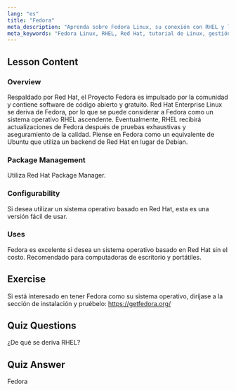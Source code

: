 ```yaml
---
lang: "es"
title: "Fedora"
meta_description: "Aprenda sobre Fedora Linux, su conexión con RHEL y la gestión de paquetes. Descubra por qué Fedora es un excelente sistema operativo gratuito basado en Red Hat para principiantes y escritorios."
meta_keywords: "Fedora Linux, RHEL, Red Hat, tutorial de Linux, gestión de paquetes, Linux para principiantes, guía de Linux, sistema operativo gratuito"
---
```


## Lesson Content

### Overview

Respaldado por Red Hat, el Proyecto Fedora es impulsado por la comunidad y contiene software de código abierto y gratuito. Red Hat Enterprise Linux se deriva de Fedora, por lo que se puede considerar a Fedora como un sistema operativo RHEL ascendente. Eventualmente, RHEL recibirá actualizaciones de Fedora después de pruebas exhaustivas y aseguramiento de la calidad. Piense en Fedora como un equivalente de Ubuntu que utiliza un backend de Red Hat en lugar de Debian.

### Package Management

Utiliza Red Hat Package Manager.

### Configurability

Si desea utilizar un sistema operativo basado en Red Hat, esta es una versión fácil de usar.

### Uses

Fedora es excelente si desea un sistema operativo basado en Red Hat sin el costo. Recomendado para computadoras de escritorio y portátiles.

## Exercise

Si está interesado en tener Fedora como su sistema operativo, diríjase a la sección de instalación y pruébelo: <https://getfedora.org/>

## Quiz Questions

¿De qué se deriva RHEL?

## Quiz Answer

Fedora
